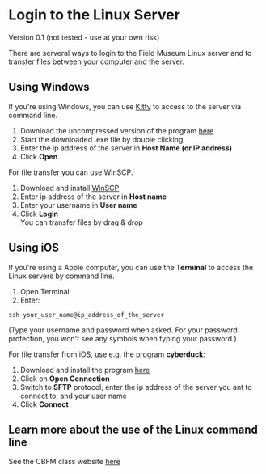 # Login to the Linux Server #
Version 0.1 (not tested - use at your own risk)

There are serveral ways to login to the Field Museum Linux server and to transfer files between your computer and the server.

## Using Windows ##
If you're using Windows, you can use [Kitty](http://www.9bis.net/kitty/?page=Welcome&zone=en) to access to the server via command line.

1. Download the uncompressed version of the program [here](http://www.9bis.net/kitty/?page=Download)
2. Start the downloaded .exe file by double clicking
3. Enter the ip address of the server in **Host Name (or IP address)**
4. Click **Open**  

For file transfer you can use WinSCP.

1. Download and install [WinSCP](https://winscp.net/eng/download.php)
2. Enter ip address of the server in **Host name**
3. Enter your username in **User name**
4. Click **Login**  
You can transfer files by drag & drop

## Using iOS ##
If you're using a Apple computer, you can use the **Terminal** to access the Linux servers by command line.

1. Open Terminal
2. Enter:  
~~~
ssh your_user_name@ip_address_of_the_server  
~~~
(Type your username and password when asked. For your password protection, you won't see any symbols when typing your password.)

For file transfer from iOS, use e.g. the program **cyberduck**:

1. Download and install the program [here](https://cyberduck.io/)
2. Click on **Open Connection**
3. Switch to **SFTP** protocol, enter the ip address of the server you ant to connect to, and your user name
4. Click **Connect**

## Learn more about the use of the Linux command line ##
See the CBFM class website [here](http://cbfm.github.io/website/)


